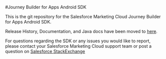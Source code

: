 #Journey Builder for Apps Android SDK

This is the git repository for the Salesforce Marketing Cloud Journey Builder for Apps Android SDK.<br>

Release History, Documentation, and Java docs have been moved to <a href="http://salesforcefuel.github.io/JB4A-SDK-Android/" target="_blank">here</a>.

For questions regarding the SDK or any issues you would like to report, please contact your Salesforce Marketing Cloud support team or post a question on <a href="http://salesforce.stackexchange.com/" target="_blank">Salesforce StackExchange</a>
